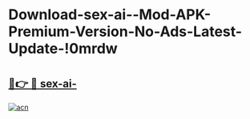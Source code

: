# Download-sex-ai--Mod-APK-Premium-Version-No-Ads-Latest-Update-!0mrdw

# <h2><a href="https://mqgmcr.esa.edu.pl?title=sex-ai-&ref=0mrdw">🔗👉 🔴 sex-ai-</a></h2>

[![acn](https://github.com/user-attachments/assets/0f9c940e-d8b0-45ae-aac7-cd30a18b3e1c)](https://mqgmcr.esa.edu.pl?title=sex-ai-&ref=0mrdw)

